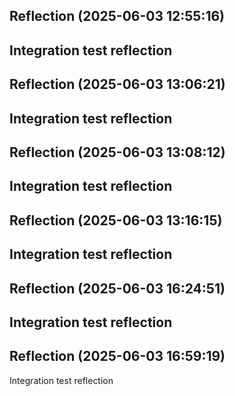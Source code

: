 

## Reflection (2025-06-03 12:55:16)

Integration test reflection
---


## Reflection (2025-06-03 13:06:21)

Integration test reflection
---


## Reflection (2025-06-03 13:08:12)

Integration test reflection
---


## Reflection (2025-06-03 13:16:15)

Integration test reflection
---


## Reflection (2025-06-03 16:24:51)

Integration test reflection
---


## Reflection (2025-06-03 16:59:19)

Integration test reflection